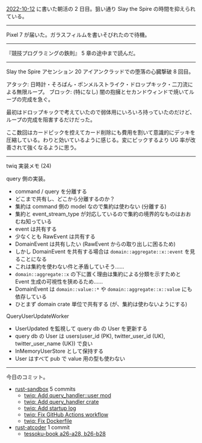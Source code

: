 [2022-10-12] に書いた朝活の 2 日目。狙い通り Slay the Spire の時間を抑えられている。

---

Pixel 7 が届いた。ガラスフィルムを書いそびれたので待機。

---

『競技プログラミングの鉄則』 5 章の途中まで読んだ。

---

Slay the Spire アセンション 20 アイアンクラッドでの堕落の心臓撃破 8 回目。

アタック: 日時計・そろばん・ポンメルストライク・ドロップキック・二刀流による無限ループ。
ブロック: (特になし) 闇の抱擁とセカンドウィンドで焼いてループの完成を急ぐ。

最初はドロップキックで考えていたので弱体用にいろいろ持っていたのだけど、ループの完成を阻害するだけだった。

ここ数回はカードピックを控えてカード削除にも費用を割いて意識的にデッキを圧縮している。わりと効いているように感じる。変にピックするより UG 率が改善されて強くなるように思う。

---

twiq 実装メモ (24)

query 側の実装。

- command / query を分離する
- どこまで共有し、どこから分離するのか？
- 集約は command 側の model なので集約は使わない (分離する)
- 集約と event_stream_type が対応しているので集約の境界的なものはおおむね知っている
- event は共有する
- 少なくとも RawEvent は共有する
- DomainEvent は共有したい (RawEvent からの取り出しに困るため)
- しかし DomainEvent を共有する場合は `domain::aggregate::x::event` を見ることになる
- これは集約を使わない件と矛盾していそう……
- `domain::aggregate::x` の下に置く理由は集約による分類を示すためと Event 生成の可視性を狭めるため……
- DomainEvent は `domain::value::*` や `domain::aggregate::x::value` にも依存している
- ひとまず domain crate 単位で共有する (が、集約は使わないようにする)

QueryUserUpdateWorker

- UserUpdated を監視して query db の User を更新する
- query db の User は users(user_id (PK), twitter_user_id (UK), twitter_user_name (UK)) で良い
- InMemoryUserStore として保持する
- User はすべて pub で value 用の型も使わない

---

今日のコミット。

- [rust-sandbox](https://github.com/bouzuya/rust-sandbox) 5 commits
  - [twiq: Add query_handler::user mod](https://github.com/bouzuya/rust-sandbox/commit/8e0018ebb2546960725f4799c7b02e21b88cab78)
  - [twiq: Add query_handler crate](https://github.com/bouzuya/rust-sandbox/commit/52de07d57707eb5c58904a17c8c3efc1434ea421)
  - [twiq: Add startup log](https://github.com/bouzuya/rust-sandbox/commit/675d0c30e17a4dab35e73d06f0161e08f8afc644)
  - [twiq: Fix GitHub Actions workflow](https://github.com/bouzuya/rust-sandbox/commit/ebe85e60b7f04695ef4abe1cb62d2f35942d793b)
  - [twiq: Fix Dockerfile](https://github.com/bouzuya/rust-sandbox/commit/af974807f9dfb82757eb2c08dbb5ba499b861282)
- [rust-atcoder](https://github.com/bouzuya/rust-atcoder) 1 commit
  - [tessoku-book a26-a28, b26-b28](https://github.com/bouzuya/rust-atcoder/commit/3b7faa390e51c46bec03999edef08c7c49e6f142)

[2022-10-12]: https://blog.bouzuya.net/2022/10/12/
